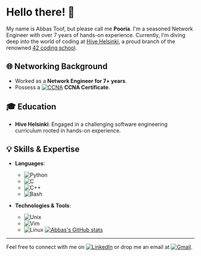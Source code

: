 # Hello there! 👋

My name is Abbas Toof, but please call me **Pooria**. I'm a seasoned Network Engineer with over 7 years of hands-on experience. Currently, I'm diving deep into the world of coding at [Hive Helsinki](https://www.hive.fi/), a proud branch of the renowned [42 coding school](https://www.42.fr/).

## 🌐 Networking Background
- Worked as a **Network Engineer for 7+ years**.
- Possess a [![CCNA](https://img.shields.io/badge/-CCNA-5896AB?style=flat-square&logo=Cisco&logoColor=white)](https://www.credly.com/badges/18f3d14f-acb1-4f94-9e8a-a65e4fa2af17?source=linked_in_profile) **CCNA Certificate**.
## 🎓 Education
- **Hive Helsinki**: Engaged in a challenging software engineering curriculum rooted in hands-on experience.

## 💡 Skills & Expertise
- **Languages**: 
  - ![Python](https://img.shields.io/badge/-Python-3776AB?style=flat-square&logo=Python&logoColor=white)
  - ![C](https://img.shields.io/badge/-C-A8B9CC?style=flat-square&logo=C&logoColor=black)
  - ![C++](https://img.shields.io/badge/-C++-00599C?style=flat-square&logo=C%2B%2B&logoColor=white)
  - ![Bash](https://img.shields.io/badge/-Bash-4EAA25?style=flat-square&logo=GNU-Bash&logoColor=white)
  
- **Technologies & Tools**: 
  - ![Unix](https://img.shields.io/badge/-Unix-black?style=flat-square&logo=Unix&logoColor=white)
  - ![Vim](https://img.shields.io/badge/-Vim-019733?style=flat-square&logo=Vim&logoColor=white)
  - ![Linux](https://img.shields.io/badge/-Linux-FCC624?style=flat-square&logo=Linux&logoColor=black)
  [![Abbas's GitHub stats](https://github-readme-stats.vercel.app/api?username=abbastoof)](https://github.com/anuraghazra/github-readme-stats)
---

Feel free to connect with me on [![LinkedIn](https://img.shields.io/badge/-LinkedIn-0077B5?style=flat-square&logo=LinkedIn&logoColor=white)](https://www.linkedin.com/in/abbastoof/) or drop me an email at [![Gmail](https://img.shields.io/badge/-Gmail-EA4335?style=flat-square&logo=Gmail&logoColor=white)](mailto:abbas.toof@gmail.com).

